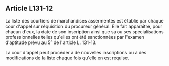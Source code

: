 Article L131-12
----
La liste des courtiers de marchandises assermentés est établie par chaque cour
d'appel sur réquisition du procureur général. Elle fait apparaître, pour chacun
d'eux, la date de son inscription ainsi que sa ou ses spécialisations
professionnelles telles qu'elles ont été sanctionnées par l'examen d'aptitude
prévu au 5° de l'article L. 131-13.

La cour d'appel peut procéder à de nouvelles inscriptions ou à des modifications
de la liste chaque fois qu'elle en est requise.
